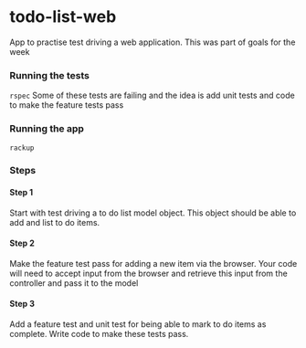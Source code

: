 # todo-list-web

App to practise test driving a web application.
This was part of goals for the week

### Running the tests
`rspec`
Some of these tests are failing and the idea is add unit tests and code to make the feature tests pass

### Running the app
`rackup`

### Steps

#### Step 1
Start with test driving a to do list model object. This object should be able to add and list to do items.

#### Step 2
Make the feature test pass for adding a new item via the browser. Your code will need to accept input from the browser
and retrieve this input from the controller and pass it to the model

#### Step 3
Add a feature test and unit test for being able to mark to do items as complete. Write code to make these tests pass.
